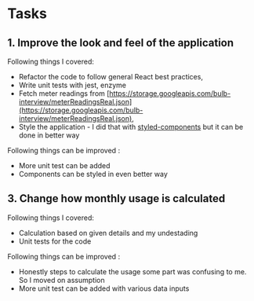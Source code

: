 # Tasks

## 1. Improve the look and feel of the application

Following things I covered:

- Refactor the code to follow general React best practices,
- Write unit tests with jest, enzyme
- Fetch meter readings from [https://storage.googleapis.com/bulb-interview/meterReadingsReal.json](https://storage.googleapis.com/bulb-interview/meterReadingsReal.json),
- Style the application - I did that with [styled-components](http://styled-components.com/) but it can be done in better way

Following things can be improved :

- More unit test can be added
- Components can be styled in even better way

## 3. Change how monthly usage is calculated

Following things I covered:

- Calculation based on given details and my undestading
- Unit tests for the code

Following things can be improved :

- Honestly steps to calculate the usage some part was confusing to me. So I moved on assumption
- More unit test can be added with various data inputs
